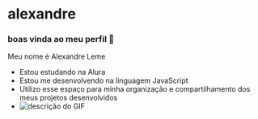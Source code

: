 # alexandre
### boas vinda ao meu perfil 💙
Meu nome é Alexandre Leme
- Estou estudando na Alura
- Estou me desenvolvendo na linguagem JavaScript
- Utilizo esse espaço para minha organização e
compartilhamento dos meus projetos desenvolvidos
- ![descrição do GIF](https://media.tenor.com/5o2p0tH5LFQAAAAi/hug.gif)
